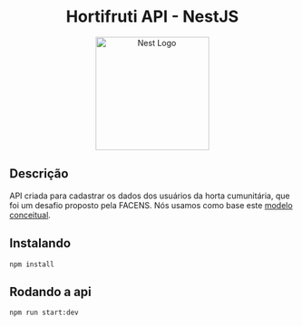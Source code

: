 <h1 align="center">Hortifruti API - NestJS</h1>
<p align="center">
  <a href="http://nestjs.com/" target="blank"><img src="https://nestjs.com/img/logo-small.svg" width="200" alt="Nest Logo" /></a>
</p>

## Descrição
API criada para cadastrar os dados dos usuários da horta cumunitária, que foi um desafio proposto pela FACENS.
Nós usamos como base este [modelo conceitual](https://lucid.app/lucidchart/55279da4-975a-4f31-a974-60c3e0f8c84e/edit?viewport_loc=-148%2C8%2C2138%2C1054%2C0_0&invitationId=inv_423019be-8640-401b-bae7-1c3e7b40bec1#).
## Instalando

```node
npm install
```

## Rodando a api

```npm
npm run start:dev
```